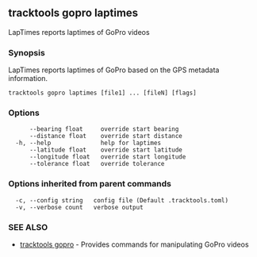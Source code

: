 ## tracktools gopro laptimes

LapTimes reports laptimes of GoPro videos

### Synopsis

LapTimes reports laptimes of GoPro based on the GPS metadata information.

```
tracktools gopro laptimes [file1] ... [fileN] [flags]
```

### Options

```
      --bearing float     override start bearing
      --distance float    override start distance
  -h, --help              help for laptimes
      --latitude float    override start latitude
      --longitude float   override start longitude
      --tolerance float   override tolerance
```

### Options inherited from parent commands

```
  -c, --config string   config file (Default .tracktools.toml)
  -v, --verbose count   verbose output
```

### SEE ALSO

* [tracktools gopro](tracktools_gopro.md)	 - Provides commands for manipulating GoPro videos

